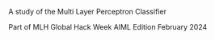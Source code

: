 A study of the Multi Layer Perceptron Classifier

Part of MLH Global Hack Week 
AIML Edition
February 2024